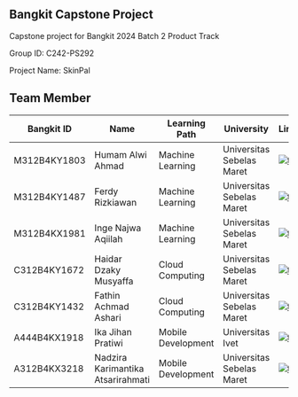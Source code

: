 ## Bangkit Capstone Project
Capstone project for Bangkit 2024 Batch 2 Product Track

Group ID: C242-PS292

Project Name: SkinPal

## Team Member

| Bangkit ID | Name | Learning Path | University |LinkedIn |
| ---      | ---       | ---       | ---       | ---       |
| M312B4KY1803 | Humam Alwi Ahmad | Machine Learning| Universitas Sebelas Maret | [![text](https://img.shields.io/badge/LinkedIn-0077B5?style=for-the-badge&logo=linkedin&logoColor=white)](https://www.linkedin.com/in/humam-alwi-ahmad-46a440311) |
| M312B4KY1487 | Ferdy Rizkiawan | Machine Learning|	Universitas Sebelas Maret  | [![text](https://img.shields.io/badge/LinkedIn-0077B5?style=for-the-badge&logo=linkedin&logoColor=white)](https://www.linkedin.com/in/ferdyrizkiawan) |
| M312B4KX1981 | Inge Najwa Aqiilah | Machine Learning| Universitas Sebelas Maret| [![text](https://img.shields.io/badge/LinkedIn-0077B5?style=for-the-badge&logo=linkedin&logoColor=white)](https://www.linkedin.com/in/inge-najwa-aqiilah-226667310) |
| C312B4KY1672 | Haidar Dzaky Musyaffa  | Cloud Computing| Universitas Sebelas Maret | [![text](https://img.shields.io/badge/LinkedIn-0077B5?style=for-the-badge&logo=linkedin&logoColor=white)](https://www.linkedin.com/in/haidar-dzaky-musyaffa-6aa688269) |
| C312B4KY1432 | Fathin Achmad Ashari| Cloud Computing | Universitas Sebelas Maret | [![text](https://img.shields.io/badge/LinkedIn-0077B5?style=for-the-badge&logo=linkedin&logoColor=white)](https://www.linkedin.com/in/fathin-achmad-ashari) |
| A444B4KX1918 | Ika Jihan Pratiwi | Mobile Development | 	Universitas Ivet  | [![text](https://img.shields.io/badge/LinkedIn-0077B5?style=for-the-badge&logo=linkedin&logoColor=white)](https://www.linkedin.com/in/ikajihanpratiwi) |
| A312B4KX3218 | Nadzira Karimantika Atsarirahmati |  Mobile Development | Universitas Sebelas Maret | [![text](https://img.shields.io/badge/LinkedIn-0077B5?style=for-the-badge&logo=linkedin&logoColor=white)](https://www.linkedin.com/in/nadzira-karimantika-atsarirahmati-211b62271) |